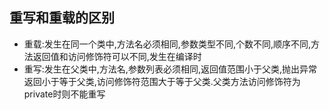 ## 重写和重载的区别
* 重载:发生在同一个类中,方法名必须相同,参数类型不同,个数不同,顺序不同,方法返回值和访问修饰符可以不同,发生在编译时  
* 重写:发生在父类中,方法名,参数列表必须相同,返回值范围小于父类,抛出异常返回小于等于父类,访问修饰符范围大于等于父类.父类方法访问修饰符为private时则不能重写  
